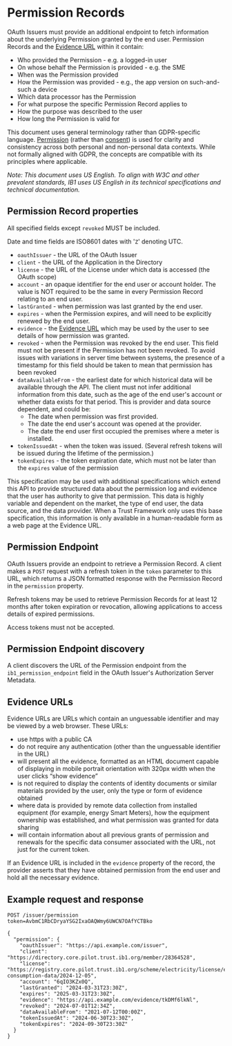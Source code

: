 # Permission Records

OAuth Issuers must provide an additional endpoint to fetch information about the underlying Permission granted by the end user. Permission Records and the [Evidence URL](#evidence-urls) within it contain:

 * Who provided the Permission - e.g. a logged-in user
 * On whose behalf the Permission is provided - e.g. the SME
 * When was the Permission provided
 * How the Permission was provided - e.g., the app version on such-and-such a device
 * Which data processor has the Permission
 * For what purpose the specific Permission Record applies to
 * How the purpose was described to the user
 * How long the Permission is valid for

This document uses general terminology rather than GDPR-specific language. [Permission](https://docs.trust.ib1.org/latest/glossary/#term-Permission) (rather than [consent](https://docs.trust.ib1.org/latest/glossary/#term-Consent)) is used for clarity and consistency across both personal and non-personal data contexts. While not formally aligned with GDPR, the concepts are compatible with its principles where applicable.

_Note: This document uses US English. To align with W3C and other prevalent standards, IB1 uses US English in its technical specifications and technical documentation._


## Permission Record properties

All specified fields except `revoked` MUST be included.

Date and time fields are ISO8601 dates with '`Z`' denoting UTC.

 * `oauthIssuer` - the URL of the OAuth Issuer
 * `client` - the URL of the Application in the Directory
 * `license` - the URL of the License under which data is accessed (the OAuth scope)
 * `account` - an opaque identifier for the end user or account holder. The value is NOT required to be the same in every Permission Record relating to an end user.
 * `lastGranted` - when permission was last granted by the end user.
 * `expires` - when the Permission expires, and will need to be explicitly renewed by the end user.
 * `evidence` - the [Evidence URL](#evidence-urls) which may be used by the user to see details of how permission was granted.
 * `revoked` - when the Permission was revoked by the end user. This field must not be present if the Permission has not been revoked. To avoid issues with variations in server time between systems, the presence of a timestamp for this field should be taken to mean that permission has been revoked
 * `dataAvailableFrom` - the earliest date for which historical data will be available through the API. The client must not infer additional information from this date, such as the age of the end user's account or whether data exists for that period. This is provider and data source dependent, and could be:
    * The date when permission was first provided.
    * The date the end user's account was opened at the provider.
    * The date the end user first occupied the premises where a meter is installed.
 * `tokenIssuedAt` - when the token was issued. (Several refresh tokens will be issued during the lifetime of the permission.)
 * `tokenExpires` - the token expiration date, which must not be later than the `expires` value of the permission  

This specification may be used with additional specifications which extend this API to provide structured data about the permission log and evidence that the user has authority to give that permission. This data is highly variable and dependent on the market, the type of end user, the data source, and the data provider. When a Trust Framework only uses this base specification, this information is only available in a human-readable form as a web page at the Evidence URL.


## Permission Endpoint

OAuth Issuers provide an endpoint to retrieve a Permission Record. A client makes a `POST` request with a refresh token in the `token` parameter to this URL, which returns a JSON formatted response with the Permission Record in the `permission` property.

Refresh tokens may be used to retrieve Permission Records for at least 12 months after token expiration or revocation, allowing applications to access details of expired permissions.

Access tokens must not be accepted.


## Permission Endpoint discovery

A client discovers the URL of the Permission endpoint from the `ib1_permission_endpoint` field in the OAuth Issuer's Authorization Server Metadata.


## Evidence URLs

Evidence URLs are URLs which contain an unguessable identifier and may be viewed by a web browser. These URLs:

 * use https with a public CA
 * do not require any authentication (other than the unguessable identifier in the URL)
 * will present all the evidence, formatted as an HTML document capable of displaying in mobile portrait orientation with 320px width when the user clicks “show evidence”
 * is not required to display the contents of identity documents or similar materials provided by the user, only the type or form of evidence obtained
 * where data is provided by remote data collection from installed equipment (for example, energy Smart Meters), how the equipment ownership was established, and what permission was granted for data sharing
 * will contain information about all previous grants of permission and renewals for the specific data consumer associated with the URL, not just for the current token.

If an Evidence URL is included in the `evidence` property of the record, the provider asserts that they have obtained permission from the end user and hold all the necessary evidence.


## Example request and response

```
POST /issuer/permission
token=AvbmC1RbCDryaYSG2IxaOAQWmy6UWCN7OAfYCTBko

{
  "permission": {
    "oauthIssuer": "https://api.example.com/issuer",
    "client": "https://directory.core.pilot.trust.ib1.org/member/28364528",
    "license": "https://registry.core.pilot.trust.ib1.org/scheme/electricity/license/energy-consumption-data/2024-12-05",
    "account": "6qIO3KZx0Q",
    "lastGranted": "2024-03-31T23:30Z",
    "expires": "2025-03-31T23:30Z",
    "evidence": "https://api.example.com/evidence/tkDMf6lkNl",
    "revoked": "2024-07-01T12:34Z",
    "dataAvailableFrom": "2021-07-12T00:00Z",
    "tokenIssuedAt": "2024-06-30T23:30Z",
    "tokenExpires": "2024-09-30T23:30Z"
  }
}
```

